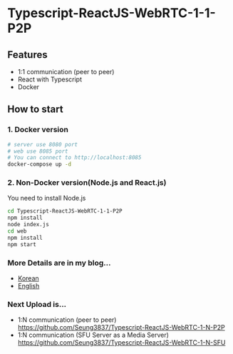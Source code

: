 # Typescript-ReactJS-WebRTC-1-1-P2P

## Features
- 1:1 communication (peer to peer)
- React with Typescript
- Docker

## How to start
### 1. Docker version
```sh
# server use 8080 port
# web use 8085 port
# You can connect to http://localhost:8085
docker-compose up -d
```

### 2. Non-Docker version(Node.js and React.js)
You need to install Node.js
```sh
cd Typescript-ReactJS-WebRTC-1-1-P2P
npm install
node index.js
cd web
npm install
npm start
```

### More Details are in my blog...
- [Korean](https://millo-l.github.io/WebRTC-%EA%B5%AC%ED%98%84%ED%95%98%EA%B8%B0-1-1-P2P/)
- [English](https://millo-l.github.io/Implementing-WebRTC-using-ReactJS-and-Typescript(1-1-P2P)/)
  

### Next Upload is...
- 1:N communication (peer to peer) https://github.com/Seung3837/Typescript-ReactJS-WebRTC-1-N-P2P
- 1:N communication (SFU Server as a Media Server) https://github.com/Seung3837/Typescript-ReactJS-WebRTC-1-N-SFU
